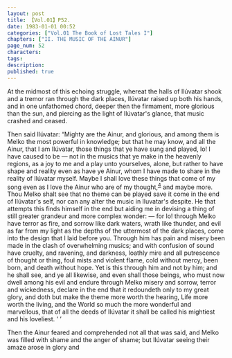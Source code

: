 ```yaml
---
layout: post
title: 【Vol.01】P52.
date: 1983-01-01 00:52
categories: ["Vol.01 The Book of Lost Tales I"]
chapters: ["II. THE MUSIC OF THE AINUR"]
page_num: 52
characters: 
tags: 
description: 
published: true
---
```


At the midmost of this echoing struggle, whereat the halls of Ilúvatar shook and a tremor ran through the dark places, Ilúvatar raised up both his hands, and in one unfathomed chord, deeper then the firmament, more glorious than the sun, and piercing as the light of Ilúvatar's glance, that music crashed and ceased.

Then said Ilúvatar: “Mighty are the Ainur, and glorious, and among them is Melko the most powerful in knowledge; but that he may know, and all the Ainur, that I am Ilúvatar, those things that ye have sung and played, lo! I have caused to be — not in the musics that ye make in the heavenly regions, as a joy to me and a play unto yourselves, alone, but rather to have shape and reality even as have ye Ainur, whom I have made to share in the reality of Ilúvatar myself. Maybe I shall love these things that come of my song even as I love the Ainur who are of my thought,<SUP>[4](/MiddleEarth/vol01-p58)</SUP> and maybe more. Thou Melko shalt see that no theme can be played save it come in the end of Ilúvatar's self, nor can any alter the music in Iluvatar's despite. He that attempts this finds himself in the end but aiding me in devising a thing of still greater grandeur and more complex wonder: — for lo! through Melko have terror as fire, and sorrow like dark waters, wrath like thunder, and evil as far from my light as the depths of the uttermost of the dark places, come into the design that I laid before you. Through him has pain and misery been made in the clash of overwhelming musics; and with confusion of sound have cruelty, and ravening, and darkness, loathly mire and all putrescence of thought or thing, foul mists and violent flame, cold without mercy, been born, and death without hope. Yet is this through him and not by him; and he shall see, and ye all likewise, and even shall those beings, who must now dwell among his evil and endure through Melko misery and sorrow, terror and wickedness, declare in the end that it redoundeth only to my great glory, and doth but make the theme more worth the hearing, Life more worth the living, and the World so much the more wonderful and marvellous, that of all the deeds of Ilúvatar it shall be called his mightiest and his loveliest. ’ ’

Then the Ainur feared and comprehended not all that was said, and Melko was filled with shame and the anger of shame; but Ilúvatar seeing their amaze arose in glory and

